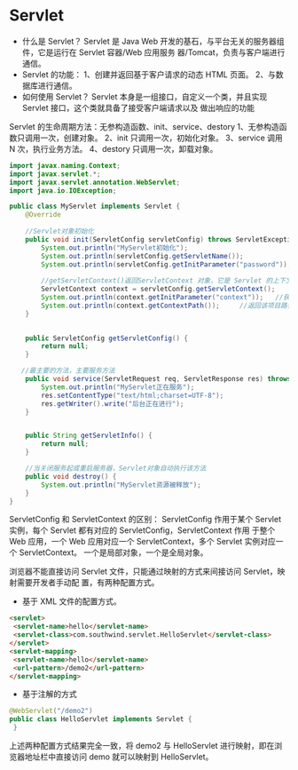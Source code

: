 # **Servlet**
- 什么是 Servlet？
Servlet 是 Java Web 开发的基⽯，与平台⽆关的服务器组件，它是运⾏在 Servlet 容器/Web 应⽤服务
器/Tomcat，负责与客户端进⾏通信。
- Servlet 的功能：
1、创建并返回基于客户请求的动态 HTML ⻚⾯。
2、与数据库进⾏通信。
- 如何使⽤ Servlet？
Servlet 本身是⼀组接⼝，⾃定义⼀个类，并且实现 Servlet 接⼝，这个类就具备了接受客户端请求以及
做出响应的功能

Servlet 的⽣命周期⽅法：⽆参构造函数、init、service、destory
1、⽆参构造函数只调⽤⼀次，创建对象。
2、init 只调⽤⼀次，初始化对象。
3、service 调⽤ N 次，执⾏业务⽅法。
4、destory 只调⽤⼀次，卸载对象。
```java
import javax.naming.Context;
import javax.servlet.*;
import javax.servlet.annotation.WebServlet;
import java.io.IOException;

public class MyServlet implements Servlet {
    @Override
    
    //Servlet对象初始化
    public void init(ServletConfig servletConfig) throws ServletException {
        System.out.println("MyServlet初始化");
        System.out.println(servletConfig.getServletName());               //返回 Servlet 的名称，全类名
        System.out.println(servletConfig.getInitParameter("password"));   //获取 init 参数的值（web.xml）
        
        //getServletContext()返回ServletContext 对象，它是 Servlet 的上下⽂，整个 Servlet 的管理者。
        ServletContext context = servletConfig.getServletContext();
        System.out.println(context.getInitParameter("context"));   //获取该项目环境参数
        System.out.println(context.getContextPath());     //返回该项目路径
    }

    
    public ServletConfig getServletConfig() {
        return null;
    }

   //最主要的方法，主要服务方法
    public void service(ServletRequest req, ServletResponse res) throws ServletException, IOException {
        System.out.println("MyServlet正在服务");
        res.setContentType("text/html;charset=UTF-8");
        res.getWriter().write("后台正在进行");
    }


    public String getServletInfo() {
        return null;
    }

    //当关闭服务起或重启服务器，Servlet对象自动执行该方法
    public void destroy() {
        System.out.println("MyServlet资源被释放");
    }
}
```

ServletConfig 和 ServletContext 的区别：
ServletConfig 作⽤于某个 Servlet 实例，每个 Servlet 都有对应的 ServletConfig，ServletContext 作⽤
于整个 Web 应⽤，⼀个 Web 应⽤对应⼀个 ServletContext，多个 Servlet 实例对应⼀个
ServletContext。
⼀个是局部对象，⼀个是全局对象。


浏览器不能直接访问 Servlet ⽂件，只能通过映射的⽅式来间接访问 Servlet，映射需要开发者⼿动配
置，有两种配置⽅式。
- 基于 XML ⽂件的配置⽅式。
```html
<servlet>
 <servlet-name>hello</servlet-name>
 <servlet-class>com.southwind.servlet.HelloServlet</servlet-class>
</servlet>
<servlet-mapping>
 <servlet-name>hello</servlet-name>
 <url-pattern>/demo2</url-pattern>
</servlet-mapping>
```

- 基于注解的方式
```java
@WebServlet("/demo2")
public class HelloServlet implements Servlet {
 }
```
上述两种配置⽅式结果完全⼀致，将 demo2 与 HelloServlet 进⾏映射，即在浏览器地址栏中直接访问
demo 就可以映射到 HelloServlet。